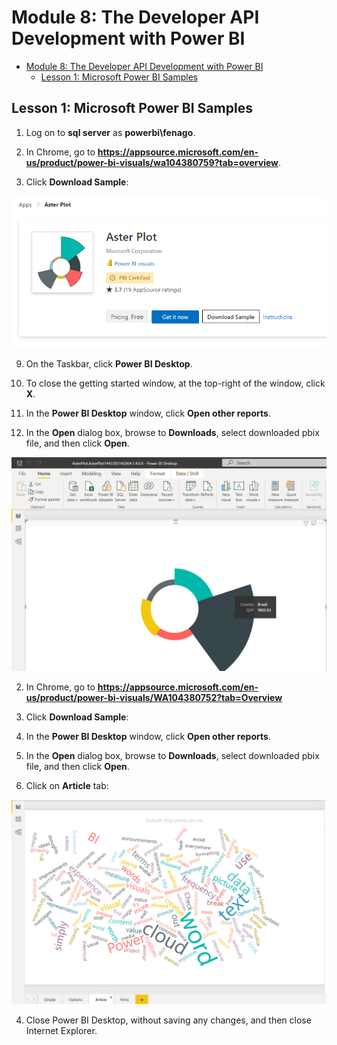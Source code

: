 # Module 8: The Developer API Development with Power BI

- [Module 8: The Developer API Development with Power BI](#module-8-the-developer-api-development-with-power-bi)
  - [Lesson 1: Microsoft Power BI Samples](#lesson-1-microsoft-power-bi-samples)



## Lesson 1: Microsoft Power BI Samples

1. Log on to **sql server** as **powerbi\\fenago**.

2. In Chrome, go to **https://appsource.microsoft.com/en-us/product/power-bi-visuals/wa104380759?tab=overview**.

3. Click **Download Sample**:

![](./images/25.png)

9. On the Taskbar, click **Power BI Desktop**.

10. To close the getting started window, at the top-right of the window, click **X**.

13. In the **Power BI Desktop** window, click **Open other reports**.

14. In the **Open** dialog box, browse to **Downloads**, select downloaded pbix file, and then click **Open**.

![](./images/26.png)

2. In Chrome, go to **https://appsource.microsoft.com/en-us/product/power-bi-visuals/WA104380752?tab=Overview**

3. Click **Download Sample**:

13. In the **Power BI Desktop** window, click **Open other reports**.

14. In the **Open** dialog box, browse to **Downloads**, select downloaded pbix file, and then click **Open**.

15. Click on **Article** tab:

![](./images/27.png)

4. Close Power BI Desktop, without saving any changes, and then close Internet Explorer.
